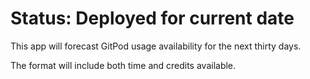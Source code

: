# Status: Deployed for current date

This app will forecast GitPod usage availability for the next thirty days.

The format will include both time and credits available.
